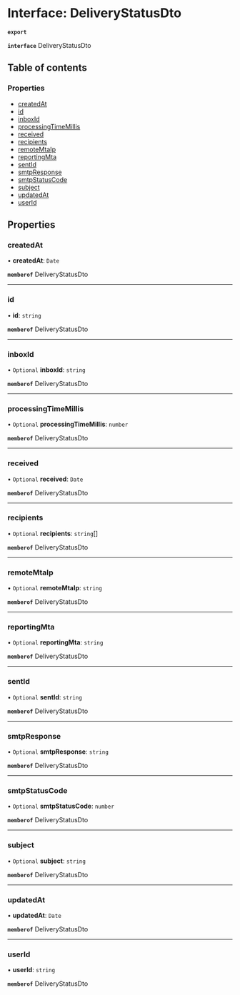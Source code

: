 # Interface: DeliveryStatusDto

**`export`**

**`interface`** DeliveryStatusDto

## Table of contents

### Properties

- [createdAt](DeliveryStatusDto.md#createdat)
- [id](DeliveryStatusDto.md#id)
- [inboxId](DeliveryStatusDto.md#inboxid)
- [processingTimeMillis](DeliveryStatusDto.md#processingtimemillis)
- [received](DeliveryStatusDto.md#received)
- [recipients](DeliveryStatusDto.md#recipients)
- [remoteMtaIp](DeliveryStatusDto.md#remotemtaip)
- [reportingMta](DeliveryStatusDto.md#reportingmta)
- [sentId](DeliveryStatusDto.md#sentid)
- [smtpResponse](DeliveryStatusDto.md#smtpresponse)
- [smtpStatusCode](DeliveryStatusDto.md#smtpstatuscode)
- [subject](DeliveryStatusDto.md#subject)
- [updatedAt](DeliveryStatusDto.md#updatedat)
- [userId](DeliveryStatusDto.md#userid)

## Properties

### <a id="createdat" name="createdat"></a> createdAt

• **createdAt**: `Date`

**`memberof`** DeliveryStatusDto

___

### <a id="id" name="id"></a> id

• **id**: `string`

**`memberof`** DeliveryStatusDto

___

### <a id="inboxid" name="inboxid"></a> inboxId

• `Optional` **inboxId**: `string`

**`memberof`** DeliveryStatusDto

___

### <a id="processingtimemillis" name="processingtimemillis"></a> processingTimeMillis

• `Optional` **processingTimeMillis**: `number`

**`memberof`** DeliveryStatusDto

___

### <a id="received" name="received"></a> received

• `Optional` **received**: `Date`

**`memberof`** DeliveryStatusDto

___

### <a id="recipients" name="recipients"></a> recipients

• `Optional` **recipients**: `string`[]

**`memberof`** DeliveryStatusDto

___

### <a id="remotemtaip" name="remotemtaip"></a> remoteMtaIp

• `Optional` **remoteMtaIp**: `string`

**`memberof`** DeliveryStatusDto

___

### <a id="reportingmta" name="reportingmta"></a> reportingMta

• `Optional` **reportingMta**: `string`

**`memberof`** DeliveryStatusDto

___

### <a id="sentid" name="sentid"></a> sentId

• `Optional` **sentId**: `string`

**`memberof`** DeliveryStatusDto

___

### <a id="smtpresponse" name="smtpresponse"></a> smtpResponse

• `Optional` **smtpResponse**: `string`

**`memberof`** DeliveryStatusDto

___

### <a id="smtpstatuscode" name="smtpstatuscode"></a> smtpStatusCode

• `Optional` **smtpStatusCode**: `number`

**`memberof`** DeliveryStatusDto

___

### <a id="subject" name="subject"></a> subject

• `Optional` **subject**: `string`

**`memberof`** DeliveryStatusDto

___

### <a id="updatedat" name="updatedat"></a> updatedAt

• **updatedAt**: `Date`

**`memberof`** DeliveryStatusDto

___

### <a id="userid" name="userid"></a> userId

• **userId**: `string`

**`memberof`** DeliveryStatusDto
